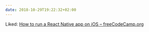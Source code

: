 ```yaml
---
date: 2018-10-29T19:22:32+02:00
---
```


Liked: [How to run a React Native app on iOS – freeCodeCamp.org](https://medium.freecodecamp.org/how-to-run-a-react-native-app-on-ios-fc427be3c375)

